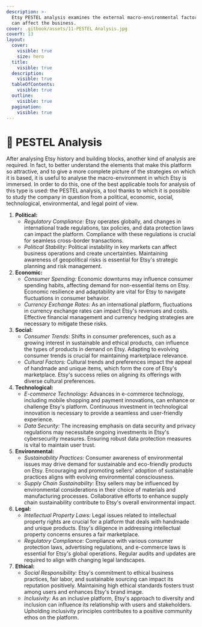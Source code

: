 ```yaml
---
description: >-
  Etsy PESTEL analysis examines the external macro-environmental factors that
  can affect the business.
cover: .gitbook/assets/11-PESTEL Analysis.jpg
coverY: 13
layout:
  cover:
    visible: true
    size: hero
  title:
    visible: true
  description:
    visible: true
  tableOfContents:
    visible: true
  outline:
    visible: true
  pagination:
    visible: true
---
```


# 📙 PESTEL Analysis

After analysing Etsy history and building blocks, another kind of analysis are required. In fact, to better understand the elements that make this platform so attractive, and to give a more complete picture of the strategies on which it is based, it is useful to analyse the macro-environment in which Etsy is immersed. In order to do this, one of the best applicable tools for analysis of this type is used: the PESTEL analysis, a tool thanks to which it is possible to study the company in question from a political, economic, social, technological, environmental, and legal point of view.

1. **Political:**
   * _Regulatory Compliance:_ Etsy operates globally, and changes in international trade regulations, tax policies, and data protection laws can impact the platform. Compliance with these regulations is crucial for seamless cross-border transactions.
   * _Political Stability:_ Political instability in key markets can affect business operations and create uncertainties. Maintaining awareness of geopolitical risks is essential for Etsy's strategic planning and risk management.
2. **Economic:**
   * _Consumer Spending:_ Economic downturns may influence consumer spending habits, affecting demand for non-essential items on Etsy. Economic resilience and adaptability are vital for Etsy to navigate fluctuations in consumer behavior.
   * _Currency Exchange Rates:_ As an international platform, fluctuations in currency exchange rates can impact Etsy's revenues and costs. Effective financial management and currency hedging strategies are necessary to mitigate these risks.
3. **Social:**
   * _Consumer Trends:_ Shifts in consumer preferences, such as a growing interest in sustainable and ethical products, can influence the types of products in demand on Etsy. Adapting to evolving consumer trends is crucial for maintaining marketplace relevance.
   * _Cultural Factors:_ Cultural trends and preferences impact the appeal of handmade and unique items, which form the core of Etsy's marketplace. Etsy's success relies on aligning its offerings with diverse cultural preferences.
4. **Technological:**
   * _E-commerce Technology:_ Advances in e-commerce technology, including mobile shopping and payment innovations, can enhance or challenge Etsy's platform. Continuous investment in technological innovation is necessary to provide a seamless and user-friendly experience.
   * _Data Security:_ The increasing emphasis on data security and privacy regulations may necessitate ongoing investments in Etsy's cybersecurity measures. Ensuring robust data protection measures is vital to maintain user trust.
5. **Environmental:**
   * _Sustainability Practices:_ Consumer awareness of environmental issues may drive demand for sustainable and eco-friendly products on Etsy. Encouraging and promoting sellers' adoption of sustainable practices aligns with evolving environmental consciousness.
   * _Supply Chain Sustainability:_ Etsy sellers may be influenced by environmental considerations in their choice of materials and manufacturing processes. Collaborative efforts to enhance supply chain sustainability contribute to Etsy's overall environmental impact.
6. **Legal:**
   * _Intellectual Property Laws:_ Legal issues related to intellectual property rights are crucial for a platform that deals with handmade and unique products. Etsy's diligence in addressing intellectual property concerns ensures a fair marketplace.
   * _Regulatory Compliance:_ Compliance with various consumer protection laws, advertising regulations, and e-commerce laws is essential for Etsy's global operations. Regular audits and updates are required to align with changing legal landscapes.
7. **Ethical:**
   * _Social Responsibility:_ Etsy's commitment to ethical business practices, fair labor, and sustainable sourcing can impact its reputation positively. Maintaining high ethical standards fosters trust among users and enhances Etsy's brand image.
   * _Inclusivity:_ As an inclusive platform, Etsy's approach to diversity and inclusion can influence its relationship with users and stakeholders. Upholding inclusivity principles contributes to a positive community ethos on the platform.

